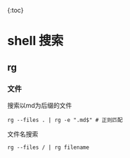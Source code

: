 {:toc}
# shell 搜索

## rg

### 文件

搜索以md为后缀的文件

`rg --files . | rg -e ".md$" # 正则匹配`

文件名搜索

`rg --files / | rg filename`